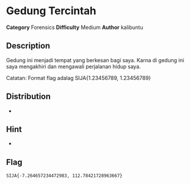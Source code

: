 # Gedung Tercintah
**Category** Forensics
**Difficulty** Medium
**Author** kalibuntu


## Description

Gedung ini menjadi tempat yang berkesan bagi saya.
Karna di gedung ini saya mengakhiri dan mengawali perjalanan hidup saya.

Catatan: Format flag adalag SIJA{1.23456789, 1.23456789}

## Distribution

-

## Hint

- 

## Flag

```
SIJA{-7.264657234472983, 112.78421728963667}
```
